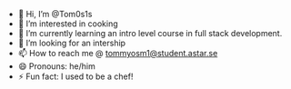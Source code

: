 - 👋 Hi, I’m @Tom0s1s
- 👀 I’m interested in cooking
- 🌱 I’m currently learning an intro level course in full stack development.
- 💞️ I’m looking for an intership 
- 📫 How to reach me @ tommyosm1@student.astar.se
- 😄 Pronouns: he/him
- ⚡ Fun fact: I used to be a chef! 

<!---
Tom0s1s/Tom0s1s is a ✨ special ✨ repository because its `README.md` (this file) appears on your GitHub profile.
You can click the Preview link to take a look at your changes.
--->
